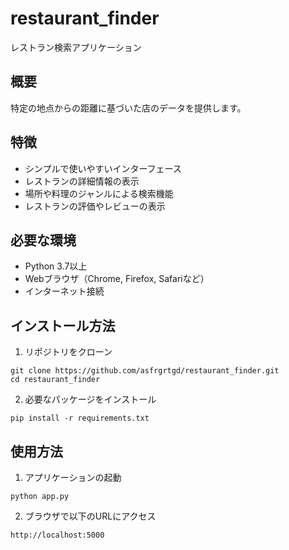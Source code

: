 # restaurant_finder

レストラン検索アプリケーション

## 概要
特定の地点からの距離に基づいた店のデータを提供します。

## 特徴
- シンプルで使いやすいインターフェース
- レストランの詳細情報の表示
- 場所や料理のジャンルによる検索機能
- レストランの評価やレビューの表示

## 必要な環境
- Python 3.7以上
- Webブラウザ（Chrome, Firefox, Safariなど）
- インターネット接続

## インストール方法
1. リポジトリをクローン
```
git clone https://github.com/asfrgrtgd/restaurant_finder.git
cd restaurant_finder
```

2. 必要なパッケージをインストール
```
pip install -r requirements.txt
```

## 使用方法
1. アプリケーションの起動
```
python app.py
```

2. ブラウザで以下のURLにアクセス
```
http://localhost:5000
```

